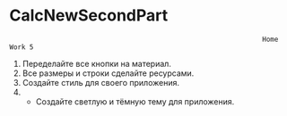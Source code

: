 # CalcNewSecondPart
                        
                                                                   Home Work 5
                                                                   
1. Переделайте все кнопки на материал.
2. Все размеры и строки сделайте ресурсами.
3. Создайте стиль для своего приложения. 
4. * Создайте светлую и тёмную тему для приложения.
